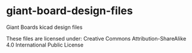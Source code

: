 # giant-board-design-files
Giant Boards kicad design files

These files are licensed under: Creative Commons Attribution-ShareAlike 4.0 International Public License
